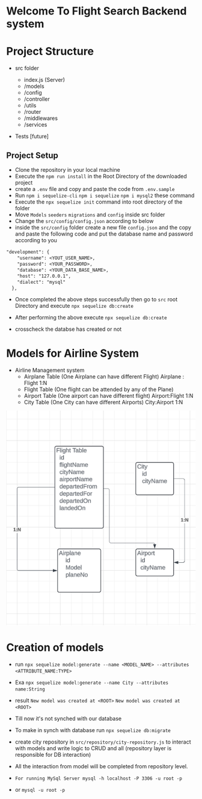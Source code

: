 # Welcome To Flight Search Backend system

# Project Structure
- src folder
  - index.js (Server)
  - /models
  - /config
  - /controller
  - /utils
  - /router
  - /middlewares
  - /services

- Tests [future]



## Project Setup

- Clone the repository in your local machine
- Execute the `npm run install` in the Root Directory of the downloaded project
- create a `.env` file and copy and paste the code from `.env.sample` 
- Run `npm i sequelize-cli` `npm i sequelize` `npm i mysql2` these command
- Execute the `npx sequelize init` command into root directory of the folder
- Move `Models` `seeders` `migrations` and `config` inside src folder
- Change the `src/config/config.json` according to below
- inside the `src/config` folder create a new file `config.json` and the copy and paste the following code and put the database name and password according to you

```
"development": {
    "username": <YOUT_USER_NAME>,
    "password": <YOUR_PASSWORD>,
    "database": <YOUR_DATA_BASE_NAME>,
    "host": "127.0.0.1",
    "dialect": "mysql"
  },
```

- Once completed the above steps successfully then go to `src` root Directory and execute `npx sequelize db:create`

- After performing the above execute `npx sequelize db:create`
- crosscheck the databse has created or not


# Models for Airline System
- Airline Management system
  - Airplane Table (One Airplane can have different Flight) Airplane : Flight 1:N
  - Flight Table   (One flight can be attended by any of the Plane)  
  - Airport Table (One airport can have different flight) Airport:Flight 1:N
  - City Table  (One City can have different Airports) City:Airport 1:N

![alt text](image.png)


# Creation of models
 - run `npx sequelize model:generate --name <MODEL_NAME> --attributes <ATTRIBUTE_NAME:TYPE>`
 - Exa `npx sequelize model:generate --name City --attributes name:String`
 - result `New model was created at <ROOT>` 
          `New model was created at <ROOT>`

 - Till now it's not synched with our database 
 - To make in synch with database run `npx sequelize db:migrate`
 - create city repository in `src/repository/city-repository.js` to interact with models and write logic to CRUD and all (repository layer is responsible for DB interaction)

- All the interaction from model will be completed from repository level.








- `For running MySql Server mysql -h localhost -P 3306 -u root -p`
- or `mysql -u root -p`




